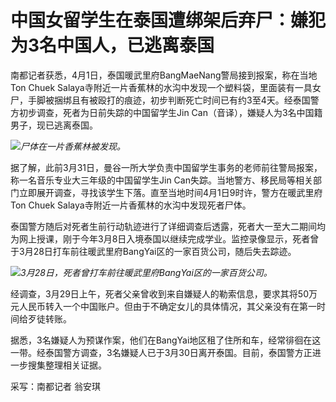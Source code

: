 # 中国女留学生在泰国遭绑架后弃尸：嫌犯为3名中国人，已逃离泰国

南都记者获悉，4月1日，泰国暖武里府BangMaeNang警局接到报案，称在当地Ton Chuek
Salaya寺附近一片香蕉林的水沟中发现一个塑料袋，里面装有一具女尸，手脚被捆绑且有被殴打的痕迹，初步判断死亡时间已有约3至4天。经泰国警方初步调查，死者为日前失踪的中国留学生Jin
Can（音译），嫌疑人为3名中国籍男子，现已逃离泰国。

![](https://inews.gtimg.com/news_bt/OM0dUYoDjwiKuhMJK7sjhWVqQLMM1uGysLsj2YDLopTe4AA/1000)_尸体在一片香蕉林被发现。_

据了解，此前3月31日，曼谷一所大学负责中国留学生事务的老师前往警局报案，称一名音乐专业大三年级的中国留学生Jin
Can失踪。当地警方、移民局等相关部门立即展开调查，寻找该学生下落。直至当地时间4月1日9时许，警方在暖武里府Ton Chuek
Salaya寺附近一片香蕉林的水沟中发现死者尸体。

泰国警方随后对死者生前行动轨迹进行了详细调查后透露，死者大一至大二期间均为网上授课，刚于今年3月8日入境泰国以继续完成学业。监控录像显示，死者曾于3月28日打车前往暖武里府BangYai区的一家百货公司，随后失去踪迹。

![](https://inews.gtimg.com/news_bt/OsFga6VTl4ms5QD4juWfcoWTGzdVUMKZQEd6RM4vwjq28AA/1000)_3月28日，死者曾打车前往暖武里府BangYai区的一家百货公司。_

经调查，3月29日上午，死者父亲曾收到来自嫌疑人的勒索信息，要求其将50万元人民币转入一个中国账户。但由于不确定女儿的具体情况，其父亲没有在第一时间给歹徒转账。

据悉，3名嫌疑人为预谋作案，他们在BangYai地区租了住所和车，经常徘徊在这一带。经泰国警方调查，3名嫌疑人已于3月30日离开泰国。目前，泰国警方正进一步搜集整理相关证据。

采写：南都记者 翁安琪

